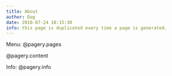 ```yaml
---
title: About
author: Dag
date: 2016-07-24 10:15:30
info: this page is duplicated every time a page is generated.
---
```


Menu: @pagery.pages

@pagery.content

Info: @pagery.info